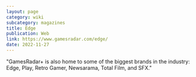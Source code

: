 ```yaml
---
layout: page
category: wiki
subcategory: magazines
title: Edge
publication: Web
link: https://www.gamesradar.com/edge/
date: 2022-11-27
---
```


"GamesRadar+ is also home to some of the biggest brands in the industry: Edge, Play, Retro Gamer, Newsarama, Total Film, and SFX."
